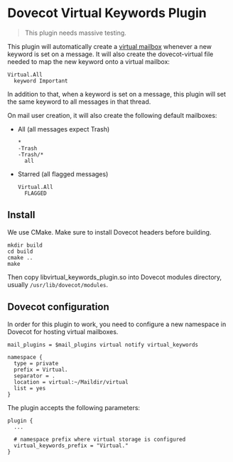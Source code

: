 Dovecot Virtual Keywords Plugin
===============================

> This plugin needs massive testing.

This plugin will automatically create a [virtual mailbox](https://wiki2.dovecot.org/Plugins/Virtual)
whenever a new keyword is set on a message. It will also create the dovecot-virtual
file needed to map the new keyword onto a virtual mailbox:

```
Virtual.All
  keyword Important
```

In addition to that, when a keyword is set on a message, this plugin will set the
same keyword to all messages in that thread.

On mail user creation, it will also create the following default mailboxes:

* All (all messages expect Trash)

    ```
    *
    -Trash
    -Trash/*
      all
    ```

* Starred (all flagged messages)

    ```
    Virtual.All
      FLAGGED
    ```

## Install

We use CMake. Make sure to install Dovecot headers before building.

```
mkdir build
cd build
cmake ..
make
```

Then copy libvirtual_keywords_plugin.so into Dovecot modules directory, usually `/usr/lib/dovecot/modules`.

## Dovecot configuration

In order for this plugin to work, you need to configure a new namespace in
Dovecot for hosting virtual mailboxes.

```
mail_plugins = $mail_plugins virtual notify virtual_keywords

namespace {
  type = private
  prefix = Virtual.
  separator = .
  location = virtual:~/Maildir/virtual
  list = yes
}
```

The plugin accepts the following parameters:

```
plugin {
  ...

  # namespace prefix where virtual storage is configured
  virtual_keywords_prefix = "Virtual."
}
```
